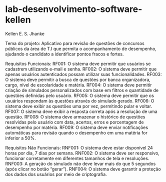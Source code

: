 # lab-desenvolvimento-software-kellen
Kellen E. S. Jhanke

Tema do projeto: Aplicativo para revisão de questões de concursos públicos da área de T.I que permita o acompanhamento de desempenho, ajudando o candidato a identificar pontos fracos e fortes.

Requisitos Funcionais:
RF001: O sistema deve permitir que usuários se cadastrem utilizando e-mail e senha.
RF002: O sistema deve permitir que apenas usuários autenticados possam utilizar suas funcionalidades.
RF003: O sistema deve permitir a busca de questões por banca organizadora, cargo, nível de escolaridade e matéria.
RF004: O sistema deve permitir criação de simulados personalizados com base em filtros e quantidade de questões definidas pelo usuário.
RF005: O sistema deve permitir que os usuários respondam às questões através do simulado gerado.
RF006: O sistema deve exibir as questões uma por vez, permitindo pular e voltar.
RF007: O sistema deve exibir a resposta correta após a resolução de uma questão.
RF008: O sistema deve armazenar o histórico de questões resolvidas pelo usuário com data, acertos, erros e porcentagem de desempenho por matéria.
RF009: O sistema deve enviar notificações automáticas para revisão quando o desempenho em uma matéria for inferior a 50%.

Requisitos Não Funcionais:
RNF001: O sistema deve estar disponível 24 horas por dia, 7 dias por semana.
RNF002: O sistema deve ser responsivo, funcionar corretamente em diferentes tamanhos de tela e resoluções.
RNF003: A geração do simulado não deve levar mais do que 5 segundos (após clicar no botão “gerar”).
RNF004: O sistema deve garantir a proteção dos dados dos usuários por meio de criptografia.


